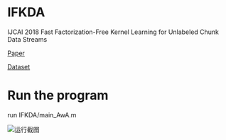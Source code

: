 # IFKDA

IJCAI 2018 Fast Factorization-Free Kernel Learning for Unlabeled Chunk Data Streams

[Paper](https://www.ijcai.org/proceedings/2018/0393.pdf)

[Dataset](https://drive.google.com/drive/folders/1SVhkWHHLRCbtzkvW62kK1Fo8KLiuSnKm?usp=share_link)

# Run the program

run IFKDA/main_AwA.m


![运行截图](https://user-images.githubusercontent.com/42142081/211182859-3b3d648a-35ad-4abf-9202-3ebc8ae751c5.png)
